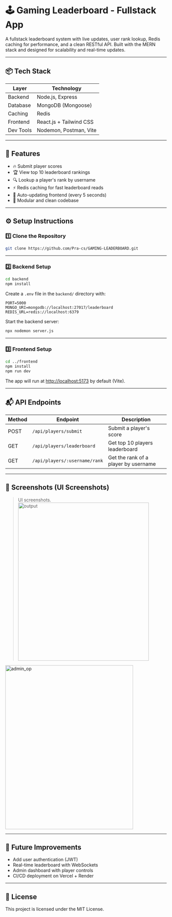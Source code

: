 # 🕹️ Gaming Leaderboard - Fullstack App

A fullstack leaderboard system with live updates, user rank lookup, Redis caching for performance, and a clean RESTful API. Built with the MERN stack and designed for scalability and real-time updates.

---

## 📦 Tech Stack

| Layer     | Technology              |
| --------- | ----------------------- |
| Backend   | Node.js, Express        |
| Database  | MongoDB (Mongoose)      |
| Caching   | Redis                   |
| Frontend  | React.js + Tailwind CSS |
| Dev Tools | Nodemon, Postman, Vite  |

---

## 🚀 Features

- 🔥 Submit player scores
- 🏆 View top 10 leaderboard rankings
- 🔍 Lookup a player's rank by username
- ⚡️ Redis caching for fast leaderboard reads
- 🔄 Auto-updating frontend (every 5 seconds)
- 🧩 Modular and clean codebase

---

## ⚙️ Setup Instructions

### 1️⃣ Clone the Repository

```bash
git clone https://github.com/Pra-cs/GAMING-LEADERBOARD.git
```

---

### 2️⃣ Backend Setup

```bash
cd backend
npm install
```

Create a `.env` file in the `backend/` directory with:

```env
PORT=5000
MONGO_URI=mongodb://localhost:27017/leaderboard
REDIS_URL=redis://localhost:6379
```

Start the backend server:

```bash
npx nodemon server.js
```

---

### 3️⃣ Frontend Setup

```bash
cd ../frontend
npm install
npm run dev
```

The app will run at [http://localhost:5173](http://localhost:5173) by default (Vite).

---

## 📬 API Endpoints

| Method | Endpoint                      | Description                          |
| ------ | ----------------------------- | ------------------------------------ |
| POST   | `/api/players/submit`         | Submit a player's score              |
| GET    | `/api/players/leaderboard`    | Get top 10 players leaderboard       |
| GET    | `/api/players/:username/rank` | Get the rank of a player by username |

---

## 📸 Screenshots (UI Screenshots)

> UI screenshots.<img width="408" height="495" alt="output" src="https://github.com/user-attachments/assets/260a38ad-155b-4d6a-82e9-13d15e90c964" />
<img width="399" height="513" alt="admin_op" src="https://github.com/user-attachments/assets/935b2d1c-78b6-4068-b455-0e01f4458ce3" />



---

## 🧠 Future Improvements

- Add user authentication (JWT)
- Real-time leaderboard with WebSockets
- Admin dashboard with player controls
- CI/CD deployment on Vercel + Render

---

## 📄 License

This project is licensed under the MIT License.
